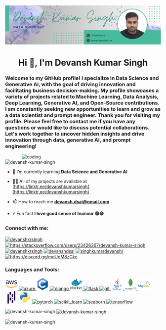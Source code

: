![logo](https://github.com/DEVANSH-KUMAR-SINGH/DEVANSH-KUMAR-SINGH/blob/main/github%20photo.png)
<h1 align="center">Hi 👋, I'm Devansh Kumar Singh</h1>
<h3 align="left">Welcome to my GitHub profile! I specialize in Data Science and Generative AI, with the goal of driving innovation and facilitating business decision-making. My profile showcases a variety of projects related to Machine Learning, Data Analysis, Deep Learning, Generative AI, and Open-Source contributions. I am constantly seeking new opportunities to learn and grow as a data scientist and prompt engineer. Thank you for visiting my profile. Please feel free to contact me if you have any questions or would like to discuss potential collaborations. Let's work together to uncover hidden insights and drive innovation through data, generative AI, and prompt engineering!</h3>
<img align="right" alt="coding" width="450" src="https://github.com/DEVANSH-KUMAR-SINGH/DEVANSH-KUMAR-SINGH/assets/141431788/c61b409e-ba63-4cdc-952d-13a8b2a0bc5c">
<p align="left"> <img src="https://komarev.com/ghpvc/?username=devansh-kumar-singh&label=Profile%20views&color=0e75b6&style=flat" alt="devansh-kumar-singh" /> </p>

- 🌱 I’m currently learning **Data Science and Generative AI**

- 👨‍💻 All of my projects are available at [https://linktr.ee/devanshkumarsingh](https://linktr.ee/devanshkumarsingh)

- 📫 How to reach me **devansh.dsai@gmail.com**

- ⚡ Fun fact **I love good sense of humour 😁😁**

<h3 align="left">Connect with me:</h3>
<p align="left">
<a href="https://linkedin.com/in/devanshkrsingh" target="blank"><img align="center" src="https://raw.githubusercontent.com/rahuldkjain/github-profile-readme-generator/master/src/images/icons/Social/linked-in-alt.svg" alt="devanshkrsingh" height="30" width="40" /></a>
<a href="https://stackoverflow.com/users/https://stackoverflow.com/users/23426367/devansh-kumar-singh" target="blank"><img align="center" src="https://raw.githubusercontent.com/rahuldkjain/github-profile-readme-generator/master/src/images/icons/Social/stack-overflow.svg" alt="https://stackoverflow.com/users/23426367/devansh-kumar-singh" height="30" width="40" /></a>
<a href="https://kaggle.com/devanshkrsingh" target="blank"><img align="center" src="https://raw.githubusercontent.com/rahuldkjain/github-profile-readme-generator/master/src/images/icons/Social/kaggle.svg" alt="devanshkrsingh" height="30" width="40" /></a>
<a href="https://www.hackerrank.com/devanshdsai" target="blank"><img align="center" src="https://raw.githubusercontent.com/rahuldkjain/github-profile-readme-generator/master/src/images/icons/Social/hackerrank.svg" alt="devanshdsai" height="30" width="40" /></a>
<a href="https://www.leetcode.com/singhkumardevansh/" target="blank"><img align="center" src="https://raw.githubusercontent.com/rahuldkjain/github-profile-readme-generator/master/src/images/icons/Social/leet-code.svg" alt="singhkumardevansh/" height="30" width="40" /></a>
<a href="https://discord.gg/https://discord.gg/mdUdM8zCke" target="blank"><img align="center" src="https://raw.githubusercontent.com/rahuldkjain/github-profile-readme-generator/master/src/images/icons/Social/discord.svg" alt="https://discord.gg/mdUdM8zCke" height="30" width="40" /></a>
</p>

<h3 align="left">Languages and Tools:</h3>
<p align="left"> <a href="https://aws.amazon.com" target="_blank" rel="noreferrer"> <img src="https://raw.githubusercontent.com/devicons/devicon/master/icons/amazonwebservices/amazonwebservices-original-wordmark.svg" alt="aws" width="40" height="40"/> </a> <a href="https://azure.microsoft.com/en-in/" target="_blank" rel="noreferrer"> <img src="https://www.vectorlogo.zone/logos/microsoft_azure/microsoft_azure-icon.svg" alt="azure" width="40" height="40"/> </a> <a href="https://www.cprogramming.com/" target="_blank" rel="noreferrer"> <img src="https://raw.githubusercontent.com/devicons/devicon/master/icons/c/c-original.svg" alt="c" width="40" height="40"/> </a> <a href="https://www.djangoproject.com/" target="_blank" rel="noreferrer"> <img src="https://cdn.worldvectorlogo.com/logos/django.svg" alt="django" width="40" height="40"/> </a> <a href="https://www.docker.com/" target="_blank" rel="noreferrer"> <img src="https://raw.githubusercontent.com/devicons/devicon/master/icons/docker/docker-original-wordmark.svg" alt="docker" width="40" height="40"/> </a> <a href="https://flask.palletsprojects.com/" target="_blank" rel="noreferrer"> <img src="https://www.vectorlogo.zone/logos/pocoo_flask/pocoo_flask-icon.svg" alt="flask" width="40" height="40"/> </a> <a href="https://git-scm.com/" target="_blank" rel="noreferrer"> <img src="https://www.vectorlogo.zone/logos/git-scm/git-scm-icon.svg" alt="git" width="40" height="40"/> </a> <a href="https://www.java.com" target="_blank" rel="noreferrer"> <img src="https://raw.githubusercontent.com/devicons/devicon/master/icons/java/java-original.svg" alt="java" width="40" height="40"/> </a> <a href="https://www.mongodb.com/" target="_blank" rel="noreferrer"> <img src="https://raw.githubusercontent.com/devicons/devicon/master/icons/mongodb/mongodb-original-wordmark.svg" alt="mongodb" width="40" height="40"/> </a> <a href="https://www.mysql.com/" target="_blank" rel="noreferrer"> <img src="https://raw.githubusercontent.com/devicons/devicon/master/icons/mysql/mysql-original-wordmark.svg" alt="mysql" width="40" height="40"/> </a> <a href="https://pandas.pydata.org/" target="_blank" rel="noreferrer"> <img src="https://raw.githubusercontent.com/devicons/devicon/2ae2a900d2f041da66e950e4d48052658d850630/icons/pandas/pandas-original.svg" alt="pandas" width="40" height="40"/> </a> <a href="https://www.python.org" target="_blank" rel="noreferrer"> <img src="https://raw.githubusercontent.com/devicons/devicon/master/icons/python/python-original.svg" alt="python" width="40" height="40"/> </a> <a href="https://pytorch.org/" target="_blank" rel="noreferrer"> <img src="https://www.vectorlogo.zone/logos/pytorch/pytorch-icon.svg" alt="pytorch" width="40" height="40"/> </a> <a href="https://scikit-learn.org/" target="_blank" rel="noreferrer"> <img src="https://upload.wikimedia.org/wikipedia/commons/0/05/Scikit_learn_logo_small.svg" alt="scikit_learn" width="40" height="40"/> </a> <a href="https://seaborn.pydata.org/" target="_blank" rel="noreferrer"> <img src="https://seaborn.pydata.org/_images/logo-mark-lightbg.svg" alt="seaborn" width="40" height="40"/> </a> <a href="https://www.tensorflow.org" target="_blank" rel="noreferrer"> <img src="https://www.vectorlogo.zone/logos/tensorflow/tensorflow-icon.svg" alt="tensorflow" width="40" height="40"/> </a> </p>

<p><img align="left" src="https://github-readme-stats.vercel.app/api/top-langs?username=devansh-kumar-singh&show_icons=true&locale=en&layout=compact" alt="devansh-kumar-singh" /></p>

<p>&nbsp;<img align="center" src="https://github-readme-stats.vercel.app/api?username=devansh-kumar-singh&show_icons=true&locale=en" alt="devansh-kumar-singh" /></p>

<p><img align="center" src="https://github-readme-streak-stats.herokuapp.com/?user=devansh-kumar-singh&" alt="devansh-kumar-singh" /></p>

